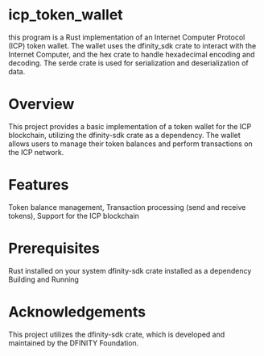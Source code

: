 # icp_token_wallet
 this program is a Rust implementation of an Internet Computer Protocol (ICP) token wallet. The wallet uses the dfinity_sdk crate to interact with the Internet Computer, and the hex crate to handle hexadecimal encoding and decoding. The serde crate is used for serialization and deserialization of data.


# Overview
This project provides a basic implementation of a token wallet for the ICP blockchain, utilizing the dfinity-sdk crate as a dependency. The wallet allows users to manage their token balances and perform transactions on the ICP network.


# Features
Token balance management,
Transaction processing (send and receive tokens),
Support for the ICP blockchain



# Prerequisites 
Rust installed on your system
dfinity-sdk crate installed as a dependency
Building and Running



# Acknowledgements 
This project utilizes the dfinity-sdk crate, which is developed and maintained by the DFINITY Foundation.
